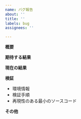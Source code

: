 ```yaml
---
name: バグ報告
about: ''
title: ''
labels: bug
assignees: ''

---
```


**概要**

**期待する結果**

**現在の結果**

**検証**
- 環境情報
- 検証手順
- 再現性のある最小のソースコード

**その他**
